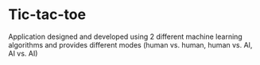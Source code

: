 # Tic-tac-toe
Application designed and developed using 2 different machine learning algorithms and provides different modes (human vs. human, human vs. AI, AI vs. AI)
